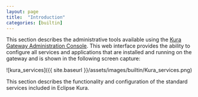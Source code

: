 ```yaml
---
layout: page
title:  "Introduction"
categories: [builtin]
---
```


This section describes the administrative tools available using the [Kura Gateway Administration Console](console.html). This web interface provides the ability to configure all services and applications that are installed and running on the gateway and is shown in the following screen capture:

![kura_services]({{ site.baseurl }}/assets/images/builtin/Kura_services.png)

This section describes the functionality and configuration of the standard services included in Eclipse Kura.